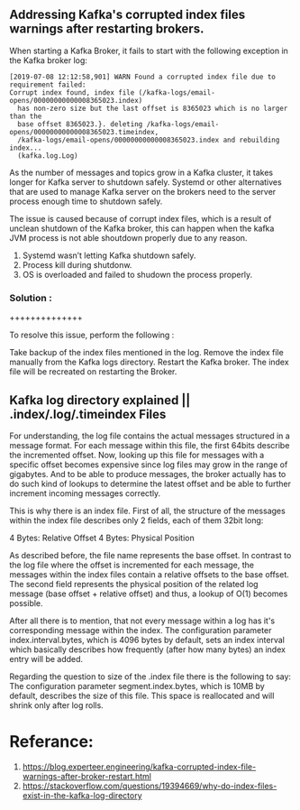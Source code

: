 

## Addressing Kafka's corrupted index files warnings after restarting brokers.



When starting a Kafka Broker, it fails to start with the following exception in the Kafka broker log:

```
[2019-07-08 12:12:58,901] WARN Found a corrupted index file due to requirement failed:
Corrupt index found, index file (/kafka-logs/email-opens/00000000000008365023.index)
  has non-zero size but the last offset is 8365023 which is no larger than the
  base offset 8365023.}. deleting /kafka-logs/email-opens/00000000000008365023.timeindex,
  /kafka-logs/email-opens/00000000000008365023.index and rebuilding index...
  (kafka.log.Log)
```

As the number of messages and topics grow in a Kafka cluster, it takes longer for Kafka server to shutdown safely. Systemd or 
other alternatives that are used to manage Kafka server on the brokers need to the server process enough time to shutdown 
safely.

The issue is caused because of corrupt index files, which is a result of unclean shutdown of the Kafka broker, this can happen
when the kafka JVM process is not able shoutdown properly due to any reason. 

1. Systemd wasn’t letting Kafka shutdown safely.
2. Process kill during shutdonw.
3. OS is overloaded and failed to shudown the process properly.


### Solution :
++++++++++++++

To resolve this issue, perform the following :

Take backup of the index files mentioned in the log. 
Remove the index file manually from the Kafka logs directory.
Restart the Kafka broker. The index file will be recreated on restarting the Broker.


## Kafka log directory explained || .index/.log/.timeindex Files


For understanding, the log file contains the actual messages structured in a message format. For each message within this file, the first 64bits describe the incremented offset. Now, looking up this file for messages with a specific offset becomes expensive since log files may grow in the range of gigabytes. And to be able to produce messages, the broker actually has to do such kind of lookups to determine the latest offset and be able to further increment incoming messages correctly.

This is why there is an index file. First of all, the structure of the messages within the index file describes only 2 fields, each of them 32bit long:

4 Bytes: Relative Offset
4 Bytes: Physical Position

As described before, the file name represents the base offset. In contrast to the log file where the offset is incremented for each message, the messages within the index files contain a relative offsets to the base offset. The second field represents the physical position of the related log message (base offset + relative offset) and thus, a lookup of O(1) becomes possible.

After all there is to mention, that not every message within a log has it's corresponding message within the index. The configuration parameter index.interval.bytes, which is 4096 bytes by default, sets an index interval which basically describes how frequently (after how many bytes) an index entry will be added.

Regarding the question to size of the .index file there is the following to say: The configuration parameter segment.index.bytes, which is 10MB by default, describes the size of this file. This space is reallocated and will shrink only after log rolls.


Referance:
=========
1. https://blog.experteer.engineering/kafka-corrupted-index-file-warnings-after-broker-restart.html
2. https://stackoverflow.com/questions/19394669/why-do-index-files-exist-in-the-kafka-log-directory

